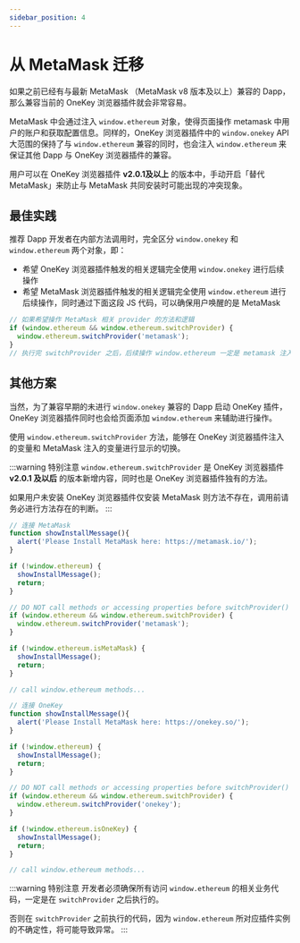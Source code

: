 ```yaml
---
sidebar_position: 4
---
```


# 从 MetaMask 迁移

如果之前已经有与最新 MetaMask （MetaMask v8 版本及以上）兼容的 Dapp，那么兼容当前的 OneKey 浏览器插件就会非常容易。

MetaMask 中会通过注入 `window.ethereum` 对象，使得页面操作 metamask 中用户的账户和获取配置信息。同样的，OneKey 浏览器插件中的 `window.onekey` API 大范围的保持了与 `window.ethereum` 兼容的同时，也会注入 `window.ethereum` 来保证其他 Dapp 与 OneKey 浏览器插件的兼容。

用户可以在 OneKey 浏览器插件 **v2.0.1及以上** 的版本中，手动开启「替代 MetaMask」来防止与 MetaMask 共同安装时可能出现的冲突现象。

## 最佳实践

推荐 Dapp 开发者在内部方法调用时，完全区分 `window.onekey` 和 `window.ethereum` 两个对象，即：

- 希望 OneKey 浏览器插件触发的相关逻辑完全使用 `window.onekey` 进行后续操作
- 希望 MetaMask 浏览器插件触发的相关逻辑完全使用 `window.ethereum` 进行后续操作，同时通过下面这段 JS 代码，可以确保用户唤醒的是 MetaMask

```js
// 如果希望操作 MetaMask 相关 provider 的方法和逻辑
if (window.ethereum && window.ethereum.switchProvider) {
  window.ethereum.switchProvider('metamask');
}
// 执行完 switchProvider 之后，后续操作 window.ethereum 一定是 metamask 注入到页面当中的
```

## 其他方案

当然，为了兼容早期的未进行 `window.onekey` 兼容的 Dapp 启动 OneKey 插件，OneKey 浏览器插件同时也会给页面添加 `window.ethereum` 来辅助进行操作。

使用 `window.ethereum.switchProvider` 方法，能够在 OneKey 浏览器插件注入的变量和 MetaMask 注入的变量进行显示的切换。

:::warning 特别注意
`window.ethereum.switchProvider` 是 OneKey 浏览器插件 **v2.0.1 及以后** 的版本新增内容，同时也是 OneKey 浏览器插件独有的方法。

如果用户未安装 OneKey 浏览器插件仅安装 MetaMask 则方法不存在，调用前请务必进行方法存在的判断。
:::

```js
// 连接 MetaMask
function showInstallMessage(){
  alert('Please Install MetaMask here: https://metamask.io/');
}

if (!window.ethereum) {
  showInstallMessage();
  return;
}

// DO NOT call methods or accessing properties before switchProvider()
if (window.ethereum && window.ethereum.switchProvider) {
  window.ethereum.switchProvider('metamask');
}

if (!window.ethereum.isMetaMask) {
  showInstallMessage();
  return;
}

// call window.ethereum methods...
```

```js
// 连接 OneKey
function showInstallMessage(){
  alert('Please Install MetaMask here: https://onekey.so/');
}

if (!window.ethereum) {
  showInstallMessage();
  return;
}

// DO NOT call methods or accessing properties before switchProvider()
if (window.ethereum && window.ethereum.switchProvider) {
  window.ethereum.switchProvider('onekey');
}

if (!window.ethereum.isOneKey) {
  showInstallMessage();
  return;
}

// call window.ethereum methods...
```

:::warning 特别注意
开发者必须确保所有访问 `window.ethereum` 的相关业务代码，一定是在 `switchProvider` 之后执行的。

否则在 `switchProvider` 之前执行的代码，因为 `window.ethereum` 所对应插件实例的不确定性，将可能导致异常。
:::